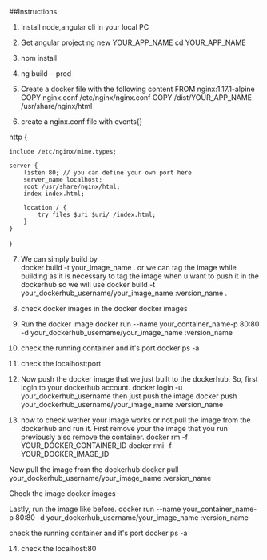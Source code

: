 ##Instructions

1. Install node,angular cli in your local PC

2. Get angular project 
ng new YOUR_APP_NAME
cd YOUR_APP_NAME

3. npm install

4. ng build --prod

5. Create a docker file with the following content 
FROM nginx:1.17.1-alpine
COPY nginx.conf /etc/nginx/nginx.conf
COPY /dist/YOUR_APP_NAME /usr/share/nginx/html

6. create a nginx.conf file with 
events{}

http {

    include /etc/nginx/mime.types;

    server {
        listen 80; // you can define your own port here
        server_name localhost;
        root /usr/share/nginx/html;
        index index.html;

        location / {
            try_files $uri $uri/ /index.html;
        }
    }
}

7. We can simply build by  
docker build -t your_image_name .
or we can tag the image while building as it is necessary to tag the image when u want to push it in the dockerhub
so we will use 
docker build -t your_dockerhub_username/your_image_name :version_name .

8. check docker images in the docker 
docker images

9. Run the docker image
docker run --name your_container_name-p 80:80 -d your_dockerhub_username/your_image_name :version_name

10. check the running container and it's port 
docker ps -a

11. check the localhost:port
12. Now push the docker image that we just built to the dockerhub.
 So, first login to your dockerhub account.
docker login -u your_dockerhub_username 
then just push the image 
docker push your_dockerhub_username/your_image_name :version_name

13. now to check wether your image works or not,pull the image from the dockerhub and run it.
First remove your the image that you run previously also remove the container.
docker rm -f YOUR_DOCKER_CONTAINER_ID
docker rmi -f YOUR_DOCKER_IMAGE_ID 

Now pull the image from the dockerhub
docker pull your_dockerhub_username/your_image_name :version_name

Check the image 
docker images

Lastly, run the image like before.
docker run --name your_container_name-p 80:80 -d your_dockerhub_username/your_image_name :version_name

check the running container and it's port 
docker ps -a

14.  check the localhost:80 
